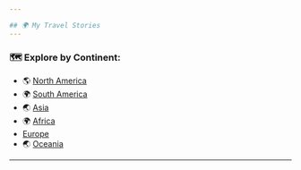 ```yaml
---

## 🌍 My Travel Stories
---
```

### 🗺️ Explore by Continent:
- 🌎 [North America](north_america.md)
- 🌍 [South America](south_america.md)
- 🌏 [Asia](asia.md)
- 🌍 [Africa](africa.md)
- [Europe](europe.md)  
- 🌏 [Oceania](oceania.md)
---


